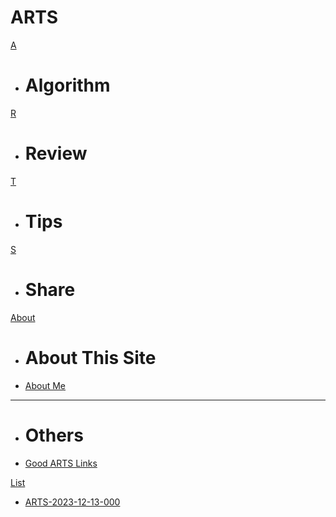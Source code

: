 # ARTS

[A]()
  - # Algorithm

[R]()
  - # Review

[T]()
  - # Tips

[S]()
  - # Share

[About]()
  - # About This Site
  - [About Me](#!About.md)
  ----
  - # Others
  - [Good ARTS Links](#!links.md)

[List]()

  - [ARTS-2023-12-13-000](#!posts/000.md)
  